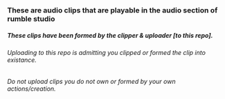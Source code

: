 ### These are audio clips that are playable in the audio section of rumble studio

##### These clips have been formed by the clipper & uploader [to this repo].

###### Uploading to this repo is admitting you clipped or formed the clip into existance.

###### Do not upload clips you do not own or formed by your own actions/creation.
